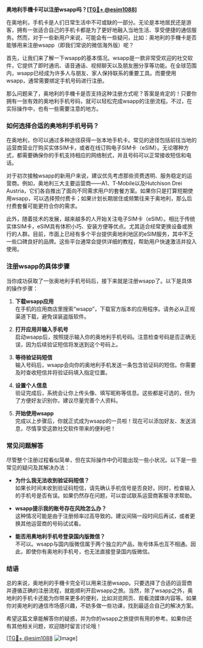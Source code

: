 **奥地利手機卡可以注册wsapp吗？[[TG💪+ @esim1088](https://t.me/s/esim1088)]**

在奥地利，手机卡是人们日常生活中不可或缺的一部分。无论是本地居民还是游客，拥有一张适合自己的手机卡都是为了更好地融入当地生活、享受便捷的通信服务。然而，对于一些新用户来说，可能会有一些疑问，比如：奥地利的手機卡是否能够用来注册wsapp（即我们常说的微信海外版）呢？

首先，让我们来了解一下wsapp的基本情况。wsapp是一款非常受欢迎的社交软件，它提供了即时通讯、语音通话、视频聊天以及朋友圈分享等功能。在全球范围内，wsapp已经成为许多人与朋友、家人保持联系的重要工具。而要使用wsapp，通常需要绑定手机号码进行注册。

那么问题来了，奥地利的手機卡是否支持这种注册方式呢？答案是肯定的！只要你拥有一张有效的奥地利手机号码，就可以轻松完成wsapp的注册流程。不过，在实际操作中，也有一些需要注意的地方。

### **如何选择合适的奥地利手机号码？**

在奥地利，你可以通过多种途径获得一张本地手机卡。常见的途径包括前往当地的运营商营业厅购买实体SIM卡，或者在线订购电子SIM卡（eSIM）。无论哪种方式，都需要确保你的手机支持相应的网络制式，并且号码可以正常接收短信和电话。

对于初次接触wsapp的新用户来说，建议优先考虑那些资费透明、服务稳定的运营商。例如，奥地利三大主要运营商——A1、T-Mobile以及Hutchison Drei Austria，它们各自推出了面向不同需求用户的套餐方案。如果你只是打算短期使用wsapp，可以选择预付费卡；如果计划长期居住或频繁往来于奥地利，那么后付费套餐可能更符合你的需求。

此外，随着技术的发展，越来越多的人开始关注电子SIM卡（eSIM）。相比于传统实体SIM卡，eSIM具有体积小巧、安装方便等优点。尤其适合经常更换设备或旅行的人群。目前，市面上已经有多个平台提供奥地利地区的eSIM服务，其中不乏一些口碑良好的品牌。这些平台通常会提供详细的教程，帮助用户快速激活并投入使用。

### **注册wsapp的具体步骤**

当你成功获取了一张奥地利手机号码后，接下来就是注册wsapp了。以下是具体的操作步骤：

1. **下载wsapp应用**  
   在手机的应用商店里搜索“wsapp”，下载官方版本的应用程序。请务必从正规渠道下载，避免误装盗版软件。

2. **打开应用并输入手机号**  
   启动wsapp后，按照提示输入你的奥地利手机号码。注意检查号码是否正确无误，因为后续验证短信将发送到这个号码上。

3. **等待验证码短信**  
   输入号码后，wsapp会向你的奥地利手机发送一条包含验证码的短信。你需要及时查收短信并将验证码填入指定位置。

4. **设置个人信息**  
   验证完成后，系统会让你上传头像、填写昵称等信息。这些都是可选的，但为了方便好友识别你，建议尽量完善个人资料。

5. **开始使用wsapp**  
   完成以上步骤后，你就正式成为wsapp的一员啦！现在可以添加好友、发送消息，尽情享受这款社交软件带来的便利吧！

### **常见问题解答**

尽管整个注册过程看似简单，但在实际操作中仍可能出现一些小状况。以下是一些常见的疑问及其解决办法：

- **为什么我无法收到验证码短信？**  
  如果长时间未收到验证码短信，请先确认手机信号是否良好。同时，检查输入的手机号是否有误。如果仍然存在问题，可以尝试联系运营商客服寻求帮助。

- **wsapp提示我的账号存在风险怎么办？**  
  这种情况可能是由于注册频率过高导致的。建议间隔一段时间后再试，或者更换其他运营商的号码试试看。

- **能否用奥地利手机号登录国内版微信？**  
  不可以。wsapp与国内版微信属于两个独立的产品，账号体系也互不相通。因此，即使你有奥地利手机号，也无法直接登录国内版微信。

### **结语**

总的来说，奥地利的手機卡完全可以用来注册wsapp。只要选择了合适的运营商并遵循正确的注册流程，就能顺利开启wsapp之旅。当然，除了wsapp之外，奥地利的手机卡还能为你带来更多的便利，比如浏览网页、观看流媒体内容等。如果你对奥地利的通信市场感兴趣，不妨多做一些功课，找到最适合自己的解决方案。

希望这篇文章能解答你的疑惑，并为你的wsapp之旅提供有用的参考。如果你还有其他相关问题，欢迎随时留言讨论哦！

[[TG💪+ @esim1088](https://t.me/s/esim1088) ![Image](https://i.postimg.cc/4NQfJmqS/Snipaste-2025-05-13-00-14-12.png)]